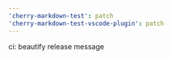 ```yaml
---
'cherry-markdown-test': patch
'cherry-markdown-test-vscode-plugin': patch
---
```


ci: beautify release message
